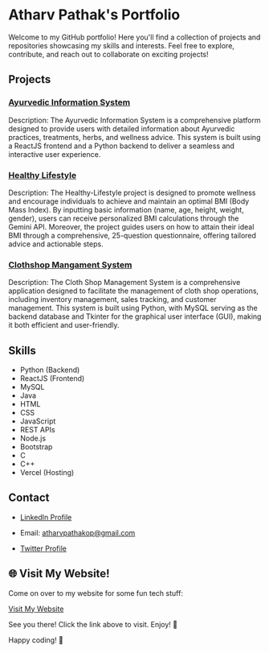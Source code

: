 # Atharv Pathak's Portfolio

Welcome to my GitHub portfolio! Here you'll find a collection of projects and repositories showcasing my skills and interests. Feel free to explore, contribute, and reach out to collaborate on exciting projects!

## Projects

### [Ayurvedic Information System](https://github.com/pathakjiop/Ayurvedic-Information-System)
Description: The Ayurvedic Information System is a comprehensive platform designed to provide users with detailed information about Ayurvedic practices, treatments, herbs, and wellness advice. This system is built using a ReactJS frontend and a Python backend to deliver a seamless and interactive user experience.


### [Healthy Lifestyle](https://github.com/pathakjiop/Healthy-Lifestyle)
Description: The Healthy-Lifestyle project is designed to promote wellness and encourage individuals to achieve and maintain an optimal BMI (Body Mass Index). By inputting basic information (name, age, height, weight, gender), users can receive personalized BMI calculations through the Gemini API. Moreover, the project guides users on how to attain their ideal BMI through a comprehensive, 25-question questionnaire, offering tailored advice and actionable steps.


### [Clothshop Mangament System](https://github.com/pathakjiop/Cloth-Shop-Mangament-System)
Description: The Cloth Shop Management System is a comprehensive application designed to facilitate the management of cloth shop operations, including inventory management, sales tracking, and customer management. This system is built using Python, with MySQL serving as the backend database and Tkinter for the graphical user interface (GUI), making it both efficient and user-friendly.

## Skills

- Python (Backend)
- ReactJS (Frontend)
- MySQL
- Java
- HTML
- CSS
- JavaScript
- REST APIs
- Node.js
- Bootstrap
- C
- C++
- Vercel (Hosting)

## Contact

- [LinkedIn Profile](https://linkedin.com/in/pathak-ji-op/)
- Email: atharvpathakop@gmail.com

- [Twitter Profile](https://x.com/atharvpathak248)

## 🌐 Visit My Website!

Come on over to my website for some fun tech stuff:

[Visit My Website](https://portfolio-beta-lemon-63.vercel.app/)

See you there! Click the link above to visit. Enjoy! 🌟

Happy coding! 🚀